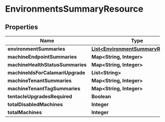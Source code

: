 

# EnvironmentsSummaryResource


## Properties

Name | Type | Description | Notes
------------ | ------------- | ------------- | -------------
**environmentSummaries** | [**List&lt;EnvironmentSummaryResource&gt;**](EnvironmentSummaryResource.md) |  |  [optional]
**machineEndpointSummaries** | **Map&lt;String, Integer&gt;** |  |  [optional]
**machineHealthStatusSummaries** | **Map&lt;String, Integer&gt;** |  |  [optional]
**machineIdsForCalamariUpgrade** | **List&lt;String&gt;** |  |  [optional]
**machineTenantSummaries** | **Map&lt;String, Integer&gt;** |  |  [optional]
**machineTenantTagSummaries** | **Map&lt;String, Integer&gt;** |  |  [optional]
**tentacleUpgradesRequired** | **Boolean** |  |  [optional]
**totalDisabledMachines** | **Integer** |  |  [optional]
**totalMachines** | **Integer** |  |  [optional]




